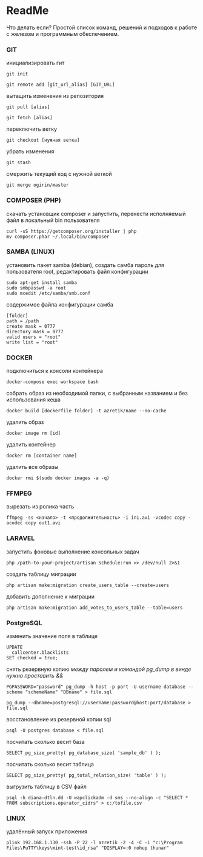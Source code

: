 # ReadMe
Что делать если? Простой список команд, решений и подходов к работе с железом и программным обеспечением.

### GIT
инициализировать гит
```
git init
```

```
git remote add [git_url_alias] [GIT_URL]
```

вытащить изменения из репозитория
```
git pull [alias]
```

```
git fetch [alias]
```

переключить ветку
```
git checkout [нужная ветка]
```

убрать изменения
```
git stash
```

смержить текущий код с нужной веткой
```
git merge ogirin/master
```


### COMPOSER (PHP)
скачать установщик composer и запустить, перенести исполняемый файл в локальный bin пользователя
```
curl -sS https://getcomposer.org/installer | php
mv composer.phar ~/.local/bin/composer
```


### SAMBA (LINUX)
установить пакет samba (debian), создать самба пароль для пользователя root, редактировать файл конфигурации
```
sudo apt-get install samba
sudo smbpasswd -a root
sudo mcedit /etc/samba/smb.conf
```
содержимое файла конфигурации самба
```
[folder]
path = /path
create mask = 0777
directory mask = 0777
valid users = "root"
write list = "root"
```

### DOCKER
подключиться к консоли контейнера
```
docker-compose exec workspace bash
```

собрать образ из необходимой папки, с выбранным названием и без использования кеша
```
docker build [dockerfile folder] -t azretik/name --no-cache
```

удалить образ
```
docker image rm [id]
```

удалить контейнер
```
docker rm [container name]
```

удалить все образы
```
docker rmi $(sudo docker images -a -q)
```

### FFMPEG
вырезать из ролика часть
```
ffmpeg -ss <начало> -t <продолжительность> -i in1.avi -vcodec copy -acodec copy out1.avi
```

### LARAVEL
запустить фоновые выполнение консольных задач
```
php /path-to-your-project/artisan schedule:run >> /dev/null 2>&1
```

создать таблицу миграции
```
php artisan make:migration create_users_table --create=users
```

добавить дополнение к миграции
```
php artisan make:migration add_votes_to_users_table --table=users
```

### PostgreSQL
изменить значение поля в таблице
```
UPDATE 
  callcenter.blacklists
SET checked = true;
```

снять резервную копию _между паролем и командой pg_dump в винде нужно проставить &&_
```
PGPASSWORD="password" pg_dump -h host -p port -U username database --scheme "schemeName" "DBname" > file.sql
```

```
pg_dump --dbname=postgresql://username:password@host:port/database > file.sql
```

восстановление из резервной копии sql
```
psql -U postgres database < file.sql
```

посчитать сколько весит база
```
SELECT pg_size_pretty( pg_database_size( 'sample_db' ) );
```

посчитать сколько весит таблица
```
SELECT pg_size_pretty( pg_total_relation_size( 'table' ) );
```

выгрузить таблицу в CSV файл
```
psql -h diana-dtln.dd -U wapclickadm -d sms --no-align -c "SELECT * FROM subscriptions.operator_cidrs" > c:/tofile.csv
```

### LINUX
удалённый запуск приложения
```
plink 192.168.1.130 -ssh -P 22 -l azretik -2 -4 -C -i "c:\Program Files\PuTTY\keys\mint-test\id_rsa" "DISPLAY=:0 nohup thunar"
```
